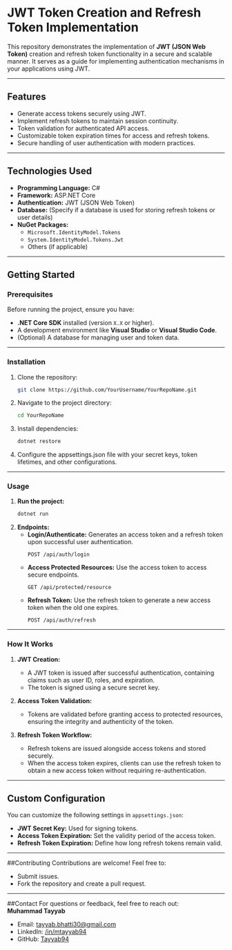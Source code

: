 # JWT Token Creation and Refresh Token Implementation

This repository demonstrates the implementation of **JWT (JSON Web Token)** creation and refresh token functionality in a secure and scalable manner. It serves as a guide for implementing authentication mechanisms in your applications using JWT. 

---

## **Features**
- Generate access tokens securely using JWT.
- Implement refresh tokens to maintain session continuity.
- Token validation for authenticated API access.
- Customizable token expiration times for access and refresh tokens.
- Secure handling of user authentication with modern practices.

---

## **Technologies Used**
- **Programming Language:** C#
- **Framework:** ASP.NET Core
- **Authentication:** JWT (JSON Web Token)
- **Database:** (Specify if a database is used for storing refresh tokens or user details)
- **NuGet Packages:**
  - `Microsoft.IdentityModel.Tokens`
  - `System.IdentityModel.Tokens.Jwt`
  - Others (if applicable)

---

## **Getting Started**

### **Prerequisites**
Before running the project, ensure you have:
- **.NET Core SDK** installed (version `X.X` or higher).
- A development environment like **Visual Studio** or **Visual Studio Code**.
- (Optional) A database for managing user and token data.

---

### **Installation**

1. Clone the repository:  
   ```bash
   git clone https://github.com/YourUsername/YourRepoName.git
   ```
2. Navigate to the project directory:  
   ```bash
   cd YourRepoName
   ```
3. Install dependencies:  
   ```bash
   dotnet restore
   ```
4. Configure the appsettings.json file with your secret keys, token lifetimes, and other configurations.

---

### **Usage**

1. **Run the project:**  
   ```bash
   dotnet run
   ```
2. **Endpoints:**
   - **Login/Authenticate:** Generates an access token and a refresh token upon successful user authentication.
     ```
     POST /api/auth/login
     ```
   - **Access Protected Resources:** Use the access token to access secure endpoints.
     ```
     GET /api/protected/resource
     ```
   - **Refresh Token:** Use the refresh token to generate a new access token when the old one expires.
     ```
     POST /api/auth/refresh
     ```

---

### **How It Works**

1. **JWT Creation:**
   - A JWT token is issued after successful authentication, containing claims such as user ID, roles, and expiration.
   - The token is signed using a secure secret key.

2. **Access Token Validation:**
   - Tokens are validated before granting access to protected resources, ensuring the integrity and authenticity of the token.

3. **Refresh Token Workflow:**
   - Refresh tokens are issued alongside access tokens and stored securely.
   - When the access token expires, clients can use the refresh token to obtain a new access token without requiring re-authentication.

---

## **Custom Configuration**
You can customize the following settings in `appsettings.json`:
- **JWT Secret Key:** Used for signing tokens.
- **Access Token Expiration:** Set the validity period of the access token.
- **Refresh Token Expiration:** Define how long refresh tokens remain valid.

---

##Contributing
Contributions are welcome! Feel free to:
- Submit issues.
- Fork the repository and create a pull request.

---

##Contact
For questions or feedback, feel free to reach out:  
**Muhammad Tayyab**  
- Email: [tayyab.bhatti30@gmail.com](mailto:tayyab.bhatti30@gmail.com)  
- LinkedIn: [/in/mtayyab94](https://linkedin.com/in/mtayyab94)  
- GitHub: [Tayyab94](https://github.com/Tayyab94)
